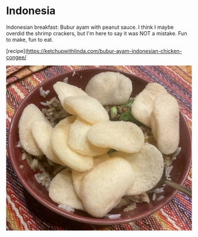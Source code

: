# Indonesia

Indonesian breakfast: Bubur ayam with peanut sauce. I think I maybe
overdid the shrimp crackers, but I'm here to say it was NOT a
mistake. Fun to make, fun to eat.

[recipe](https://ketchupwithlinda.com/bubur-ayam-indonesian-chicken-congee/

![breakfast](images/indonesia.jpeg)
